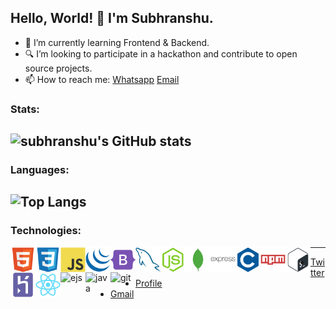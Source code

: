 ## Hello, World! 👋 I'm Subhranshu.


- 🌱 I’m currently learning Frontend & Backend.
- 🔍 I’m looking to participate in a hackathon and contribute to open source projects.
- 📫 How to reach me: [Whatsapp](https://api.whatsapp.com/send?phone=918249587552&text=Hi%20Subhranshu!%20I%20am%20from%20Github%20Profile.) [Email](mailto:subhransuchoudhury00@gmail.com)

### Stats:
![subhranshu's GitHub stats](https://github-readme-stats.vercel.app/api?username=subhranshuchoudhury&show_icons=true&theme=radical)
---
### Languages:
![Top Langs](https://github-readme-stats.vercel.app/api/top-langs/?username=subhranshuchoudhury&langs_count=10&layout=compact)
---
### Technologies:
<img align="left" alt="HTML5" width="40px" src="https://github.com/devicons/devicon/blob/master/icons/html5/html5-original.svg">
<img align="left" alt="CSS3" width="40px" src="https://github.com/devicons/devicon/blob/master/icons/css3/css3-original.svg">
<img align="left" alt="JavaScript" width="40px" src="https://github.com/devicons/devicon/blob/master/icons/javascript/javascript-original.svg">
<img align="left" alt="JQuery" width="40px" src="https://github.com/devicons/devicon/blob/master/icons/jquery/jquery-original.svg">
<img align="left" alt="Bootstrap" width="40px" src="https://github.com/devicons/devicon/blob/master/icons/bootstrap/bootstrap-plain.svg">
<img align="left" alt="MySQL" width="40px" src="https://github.com/devicons/devicon/blob/master/icons/mysql/mysql-original.svg">
<img align="left" alt="NodeJS" width="40px" src="https://github.com/devicons/devicon/blob/master/icons/nodejs/nodejs-plain.svg">
<img align="left" alt="MongoDB" width="40px" src="https://github.com/devicons/devicon/blob/master/icons/mongodb/mongodb-plain.svg">
<img align="left" alt="Express" width="40px" src="https://github.com/devicons/devicon/blob/master/icons/express/express-original-wordmark.svg">
<img align="left" alt="C-lang" width="40px" src="https://github.com/devicons/devicon/blob/master/icons/c/c-plain.svg">
<img align="left" alt="npm" width="40px" src="https://github.com/devicons/devicon/blob/master/icons/npm/npm-original-wordmark.svg">
<img align="left" alt="bash" width="40px" src="https://github.com/devicons/devicon/blob/master/icons/bash/bash-plain.svg">
<img align="left" alt="heroku" width="40px" src="https://github.com/devicons/devicon/blob/master/icons/heroku/heroku-plain.svg">
<img align="left" alt="react" width="40px" src="https://raw.githubusercontent.com/devicons/devicon/master/icons/react/react-original.svg">
<img align="left" alt="ejs" width="40px" src="https://cdn.icon-icons.com/icons2/2107/PNG/512/file_type_ejs_icon_130626.png">
<img align="left" alt="java" width="40px" src="https://cdn.jsdelivr.net/gh/devicons/devicon/icons/java/java-original.svg">
<img align="left" alt="git" width="40px" src="https://cdn.jsdelivr.net/gh/devicons/devicon/icons/git/git-original.svg">



___________________________________________________________________
- [Twitter](https://twitter.com/subhransureal)
- [Profile](https://www.peerlist.io/subhranshu)
- [Gmail](mailto:subhransuchoudhury00@gmail.com)
